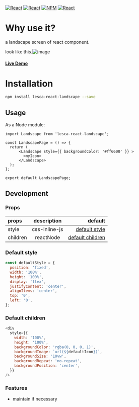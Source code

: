 [![React](https://img.shields.io/badge/-ReactJs-61DAFB?style=for-the-badge&logo=react&logoColor=white)](https://zh-hant.reactjs.org/)
[![React](https://img.shields.io/badge/Typescript-4277c0?style=for-the-badge&logo=typescript&logoColor=white)](https://www.typescriptlang.org/)
[![NPM](https://img.shields.io/badge/NPM-ba443f?style=for-the-badge&logo=npm&logoColor=white)](https://www.npmjs.com/)
[![React](https://img.shields.io/badge/Node.js-43853D?style=for-the-badge&logo=node.js&logoColor=white)](https://nodejs.org/en/)

# Why use it?

a landscape screen of react component.

look like this.![image](http://archive.lesca.net/screencapture-jameshsu1125-github-io-lesca-react-landscape-2022-08-24-12_39_17.png)

#### [Live Demo](https://jameshsu1125.github.io/lesca-react-landscape/)

# Installation

```sh
npm install lesca-react-landscape --save
```

## Usage

As a Node module:

```JSX
import Landscape from 'lesca-react-landscape';

const LandscapePage = () => {
  return (
      <Landscape style={{ backgroundColor: '#ff6600' }} >
        <myIcon>
      </Landscape>
  );
};

export default LandscapePage;
```

## Development

### Props

| props    |  description  |                               default |
| :------- | :-----------: | ------------------------------------: |
| style    | css-inline-js |       [default style](#default-style) |
| children |   reactNode   | [default children](#default-children) |

### Default style

```javascript
const defaultStyle = {
  position: 'fixed',
  width: '100%',
  height: '100%',
  display: 'flex',
  justifyContent: 'center',
  alignItems: 'center',
  top: '0',
  left: '0',
};
```

### Default children

```javascript
<div
  style={{
    width: '100%',
    height: '100%',
    backgroundColor: 'rgba(0, 0, 0, 1)',
    backgroundImage: `url(${defaultIcon})`,
    backgroundSize: '10vw',
    backgroundRepeat: 'no-repeat',
    backgroundPosition: 'center',
  }}
/>
```

### Features

- maintain if necessary

